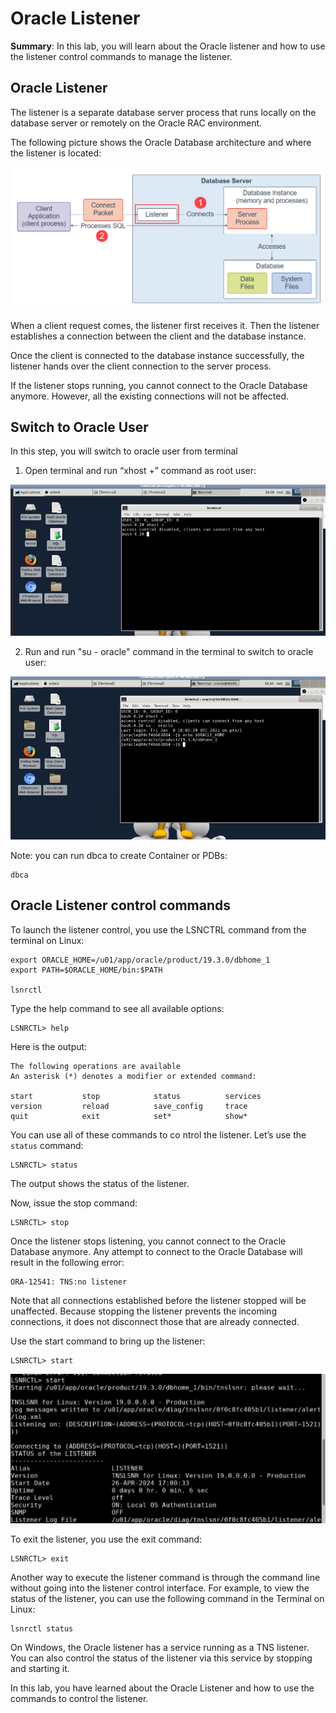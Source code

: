 # Oracle Listener
**Summary**: In this lab, you will learn about the Oracle listener and how to use the listener control commands to manage the listener.

Oracle Listener
----------------

The listener is a separate database server process that runs locally on the database server or remotely on the Oracle RAC environment.

The following picture shows the Oracle Database architecture and where the listener is located:

![Oracle Listener](./images/Oracle-Listener.png)

When a client request comes, the listener first receives it. Then the listener establishes a connection between the client and the database instance.

Once the client is connected to the database instance successfully, the listener hands over the client connection to the server process.

If the listener stops running, you cannot connect to the Oracle Database anymore. However, all the existing connections will not be affected.

Switch to Oracle User
---------------------

In this step, you will switch to oracle user from terminal 

1. Open terminal and run “xhost +” command as root user:

![](./images/1.png)

2. Run and run "su - oracle" command in the terminal to switch to oracle user:

![](./images/2.png)

Note:  you can run dbca to create Container or PDBs:

```
dbca
```

Oracle Listener control commands
--------------------------------

To launch the listener control, you use the LSNCTRL command from the terminal on Linux:

```
export ORACLE_HOME=/u01/app/oracle/product/19.3.0/dbhome_1
export PATH=$ORACLE_HOME/bin:$PATH

lsnrctl
```


Type the help command to see all available options:

```
LSNRCTL> help
```


Here is the output:

```
The following operations are available
An asterisk (*) denotes a modifier or extended command:

start           stop            status          services
version         reload          save_config     trace
quit            exit            set*            show*
```

You can use all of these commands to co
ntrol the listener. Let’s use the `status` command:

```
LSNRCTL> status
```

The output shows the status of the listener.

Now, issue the stop command:

```
LSNRCTL> stop
```


Once the listener stops listening, you cannot connect to the Oracle Database anymore. Any attempt to connect to the Oracle Database will result in the following error:

```
ORA-12541: TNS:no listener
```


Note that all connections established before the listener stopped will be unaffected. Because stopping the listener prevents the incoming connections, it does not disconnect those that are already connected.

Use the start command to bring up the listener:

```
LSNRCTL> start
```

![](./images/3.png)

To exit the listener, you use the exit command:

```
LSNRCTL> exit
```


Another way to execute the listener command is through the command line without going into the listener control interface. For example, to view the status of the listener, you can use the following command in the Terminal on Linux:

```
lsnrctl status
```


On Windows, the Oracle listener has a service running as a TNS listener. You can also control the status of the listener via this service by stopping and starting it.

In this lab, you have learned about the Oracle Listener and how to use the commands to control the listener.
